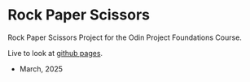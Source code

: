 # Rock Paper Scissors
Rock Paper Scissors Project for the Odin Project Foundations Course.

Live to look at [github pages](https://behrouziyeh.github.io/rock-paper-scissors/).

- March, 2025
